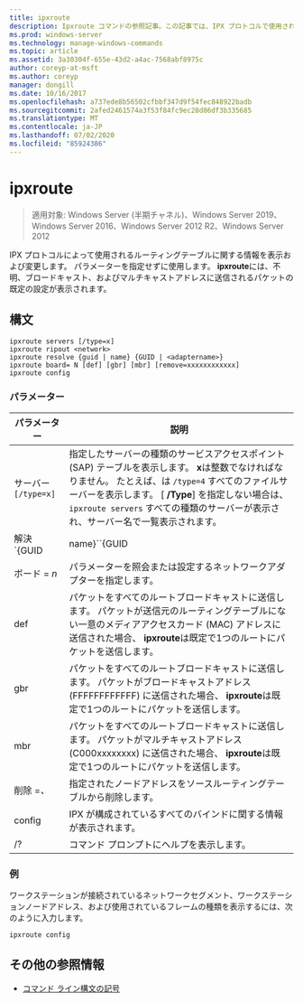 ```yaml
---
title: ipxroute
description: Ipxroute コマンドの参照記事。この記事では、IPX プロトコルで使用されるルーティングテーブルに関する情報を表示および変更します。
ms.prod: windows-server
ms.technology: manage-windows-commands
ms.topic: article
ms.assetid: 3a30304f-655e-43d2-a4ac-7568abf8975c
author: coreyp-at-msft
ms.author: coreyp
manager: dongill
ms.date: 10/16/2017
ms.openlocfilehash: a737ede8b56502cfbbf347d9f54fec848922badb
ms.sourcegitcommit: 2afed2461574a3f53f84fc9ec28d86df3b335685
ms.translationtype: MT
ms.contentlocale: ja-JP
ms.lasthandoff: 07/02/2020
ms.locfileid: "85924386"
---
```

# <a name="ipxroute"></a>ipxroute

> 適用対象: Windows Server (半期チャネル)、Windows Server 2019、Windows Server 2016、Windows Server 2012 R2、Windows Server 2012

IPX プロトコルによって使用されるルーティングテーブルに関する情報を表示および変更します。 パラメーターを指定せずに使用します。 **ipxroute**には、不明、ブロードキャスト、およびマルチキャストアドレスに送信されるパケットの既定の設定が表示されます。

## <a name="syntax"></a>構文

```
ipxroute servers [/type=x]
ipxroute ripout <network>
ipxroute resolve {guid | name} {GUID | <adaptername>}
ipxroute board= N [def] [gbr] [mbr] [remove=xxxxxxxxxxxx]
ipxroute config
```

### <a name="parameters"></a>パラメーター
| パラメーター | 説明 |
| ------- | -------- |
| サーバー`[/type=x]` | 指定したサーバーの種類のサービスアクセスポイント (SAP) テーブルを表示します。 **x**は整数でなければなりません。 たとえば、は `/type=4` すべてのファイルサーバーを表示します。 [ **/Type**] を指定しない場合は、 `ipxroute servers` すべての種類のサーバーが表示され、サーバー名で一覧表示されます。 |
| 解決 `{GUID | name}``{GUID | adaptername}` | GUID の名前をフレンドリ名に解決するか、フレンドリ名をその GUID に解決します。 |
| ボード = *n* | パラメーターを照会または設定するネットワークアダプターを指定します。 |
| def | パケットをすべてのルートブロードキャストに送信します。 パケットが送信元のルーティングテーブルにない一意のメディアアクセスカード (MAC) アドレスに送信された場合、 **ipxroute**は既定で1つのルートにパケットを送信します。 |
| gbr | パケットをすべてのルートブロードキャストに送信します。 パケットがブロードキャストアドレス (FFFFFFFFFFFF) に送信された場合、 **ipxroute**は既定で1つのルートにパケットを送信します。 |
| mbr | パケットをすべてのルートブロードキャストに送信します。 パケットがマルチキャストアドレス (C000xxxxxxxx) に送信された場合、 **ipxroute**は既定で1つのルートにパケットを送信します。 |
| 削除 =*、* | 指定されたノードアドレスをソースルーティングテーブルから削除します。 |
| config | IPX が構成されているすべてのバインドに関する情報が表示されます。 |
| /? | コマンド プロンプトにヘルプを表示します。 |

### <a name="examples"></a>例

ワークステーションが接続されているネットワークセグメント、ワークステーションノードアドレス、および使用されているフレームの種類を表示するには、次のように入力します。

```
ipxroute config
```

## <a name="additional-references"></a>その他の参照情報

- [コマンド ライン構文の記号](command-line-syntax-key.md)
